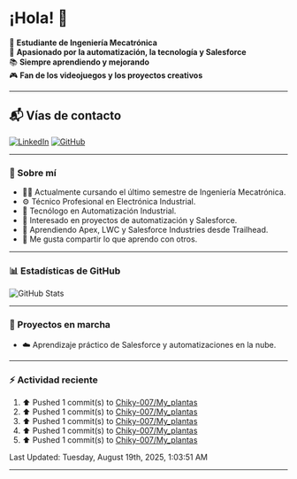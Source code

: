 # ¡Hola! 👋

:rocket: **Estudiante de Ingeniería Mecatrónica**  
:robot: **Apasionado por la automatización, la tecnología y Salesforce**  
:books: **Siempre aprendiendo y mejorando**  
🎮 **Fan de los videojuegos y los proyectos creativos**

---

## 📬 Vías de contacto

[![LinkedIn](https://img.shields.io/badge/LinkedIn-Camilo-blue?style=for-the-badge&logo=linkedin)](https://www.linkedin.com/in/andreycamiloromero/)
[![GitHub](https://img.shields.io/badge/GitHub-Camilo-black?style=for-the-badge&logo=github)](https://github.com/Chiky-007)

---

### 🚀 Sobre mí

- 👨‍🎓 Actualmente cursando el último semestre de Ingeniería Mecatrónica.  
- ⚙️ Técnico Profesional en Electrónica Industrial.  
- 🤖 Tecnólogo en Automatización Industrial.  
- 🧠 Interesado en proyectos de automatización y Salesforce.  
- 🌱 Aprendiendo Apex, LWC y Salesforce Industries desde Trailhead.  
- 💬 Me gusta compartir lo que aprendo con otros.

---

### 📊 Estadísticas de GitHub

![GitHub Stats](https://github-readme-stats.vercel.app/api?username=Chiky-007&show_icons=true&theme=radical)

---

### 🚧 Proyectos en marcha

- ☁️ Aprendizaje práctico de Salesforce y automatizaciones en la nube.

---

### ⚡ Actividad reciente
<!--RECENT_ACTIVITY:start-->
1. ⬆️ Pushed 1 commit(s) to [Chiky-007/My_plantas](https://github.com/Chiky-007/My_plantas)<br>
2. ⬆️ Pushed 1 commit(s) to [Chiky-007/My_plantas](https://github.com/Chiky-007/My_plantas)<br>
3. ⬆️ Pushed 1 commit(s) to [Chiky-007/My_plantas](https://github.com/Chiky-007/My_plantas)<br>
4. ⬆️ Pushed 1 commit(s) to [Chiky-007/My_plantas](https://github.com/Chiky-007/My_plantas)<br>
5. ⬆️ Pushed 1 commit(s) to [Chiky-007/My_plantas](https://github.com/Chiky-007/My_plantas)<br>
<!--RECENT_ACTIVITY:end-->

<!--RECENT_ACTIVITY:last_update-->
Last Updated: Tuesday, August 19th, 2025, 1:03:51 AM
<!--RECENT_ACTIVITY:last_update_end-->

---